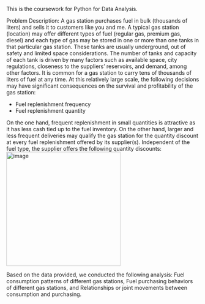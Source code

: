 This is the coursework for Python for Data Analysis.

Problem Description:
A gas station purchases fuel in bulk (thousands of liters) and sells it to customers like you and me. A
typical gas station (location) may offer different types of fuel (regular gas, premium gas, diesel) and each
type of gas may be stored in one or more than one tanks in that particular gas station. These tanks are
usually underground, out of safety and limited space considerations. The number of tanks and capacity
of each tank is driven by many factors such as available space, city regulations, closeness to the
suppliers’ reservoirs, and demand, among other factors. It is common for a gas station to carry tens of
thousands of liters of fuel at any time. At this relatively large scale, the following decisions may have
significant consequences on the survival and profitability of the gas station:
- Fuel replenishment frequency
- Fuel replenishment quantity

On the one hand, frequent replenishment in small quantities is attractive as it has less cash tied up to the
fuel inventory. On the other hand, larger and less frequent deliveries may qualify the gas station for the
quantity discount at every fuel replenishment offered by its supplier(s).
Independent of the fuel type, the supplier offers the following quantity discounts:
<img width="298" alt="image" src="https://github.com/Tianzi0521/Projects-in-JHU/assets/142115795/a7c0b439-905a-4f3e-b3da-2ea4db708f65">

Based on the data provided, we conducted the following analysis:
Fuel consumption patterns of different gas stations,
Fuel purchasing behaviors of different gas stations, and
Relationships or joint movements between consumption and purchasing.

